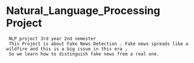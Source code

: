 # Natural_Language_Processing Project
```
 NLP project 3rd year 2nd semester
 This Project is about Fake News Detection . Fake news spreads like a wildfire and this is a big issue in this era ,
 So we learn how to distinguish fake news from a real one.

```
